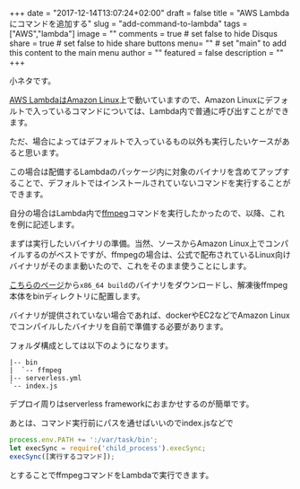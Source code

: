+++
date = "2017-12-14T13:07:24+02:00"
draft = false
title = "AWS Lambdaにコマンドを追加する"
slug = "add-command-to-lambda"
tags = ["AWS","lambda"]
image = ""
comments = true	# set false to hide Disqus
share = true	# set false to hide share buttons
menu= ""		# set "main" to add this content to the main menu
author = ""
featured = false
description = ""
+++

小ネタです。

[AWS LambdaはAmazon Linux](http://docs.aws.amazon.com/ja_jp/lambda/latest/dg/current-supported-versions.html)上で動いていますので、Amazon Linuxにデフォルトで入っているコマンドについては、Lambda内で普通に呼び出すことができます。

ただ、場合によってはデフォルトで入っているもの以外も実行したいケースがあると思います。

この場合は配備するLambdaのパッケージ内に対象のバイナリを含めてアップすることで、デフォルトではインストールされていないコマンドを実行することができます。

自分の場合はLambda内で[ffmpeg](https://www.ffmpeg.org/)コマンドを実行したかったので、以降、これを例に記述します。

まずは実行したいバイナリの準備。当然、ソースからAmazon Linux上でコンパイルするのがベストですが、ffmpegの場合は、公式で配布されているLinux向けバイナリがそのまま動いたので、これをそのまま使うことにします。

[こちらのページ](https://www.johnvansickle.com/ffmpeg/)から```x86_64 build```のバイナリをダウンロードし、解凍後ffmpeg本体をbinディレクトリに配置します。

バイナリが提供されていない場合であれば、dockerやEC2などでAmazon Linuxでコンパイルしたバイナリを自前で準備する必要があります。

フォルダ構成としては以下のようになります。

```
|-- bin
|  `-- ffmpeg
|-- serverless.yml
`-- index.js
```

デプロイ周りはserverless frameworkにおまかせするのが簡単です。

あとは、コマンド実行前にパスを通せばいいのでindex.jsなどで

``` javascript
process.env.PATH += ':/var/task/bin';
let execSync = require('child_process').execSync;
execSync([実行するコマンド]);
```

とすることでffmpegコマンドをLambdaで実行できます。
